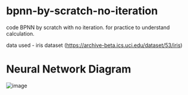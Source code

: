 # bpnn-by-scratch-no-iteration
code BPNN by scratch with no iteration. for practice to understand calculation.

data used - iris dataset (https://archive-beta.ics.uci.edu/dataset/53/iris)

# Neural Network Diagram 
![image](https://user-images.githubusercontent.com/58919611/208295087-1fd8e7d0-8a93-44bf-bdc3-ac084ad017cb.png)
